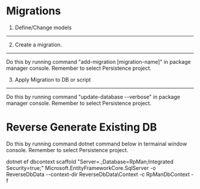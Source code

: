

Migrations
==========

1) Define/Change models
-----------------------


2) Create a migration.
----------------------
Do this by running command "add-migration [migration-name]" in package manager console. Remember to select Persistence project.



3) Apply Migration to DB or script
----------------------------------
Do this by running command "update-database --verbose" in package manager console. Remember to select Persistence project.



Reverse Generate Existing DB
============================
Do this by running command dotnet command below in termainal window console. Remember to select Persistence project.

dotnet ef dbcontext scaffold "Server=.;Database=RpMan;Integrated Security=true;" Microsoft.EntityFrameworkCore.SqlServer -o ReverseDbData --context-dir ReverseDbData\Context -c RpManDbContext -f


